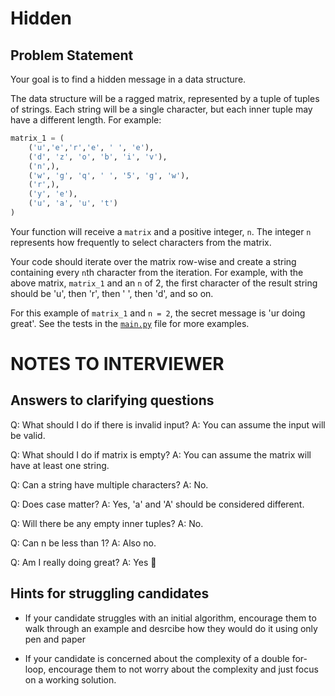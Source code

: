 # Hidden

## Problem Statement
Your goal is to find a hidden message in a data structure.

The data structure will be a ragged matrix, represented by a tuple of tuples of strings. Each string will be a single character, but each inner tuple may have a different length. For example:

```python
matrix_1 = (
    ('u','e','r','e', ' ', 'e'),
    ('d', 'z', 'o', 'b', 'i', 'v'),
    ('n',),
    ('w', 'g', 'q', ' ', '5', 'g', 'w'),
    ('r',),
    ('y', 'e'),
    ('u', 'a', 'u', 't')
)
```

Your function will receive a `matrix` and a positive integer, `n`. The integer `n` represents how frequently to select characters from the matrix.

Your code should iterate over the matrix row-wise and create a string containing every `n`th character from the iteration. For example, with the above matrix, `matrix_1` and an `n` of 2, the first character of the result string should be 'u', then 'r', then ' ', then 'd', and so on.

For this example of `matrix_1` and `n = 2`, the secret message is 'ur doing great'. See the tests in the [`main.py`](main.py) file for more examples.

# **NOTES TO INTERVIEWER**

## Answers to clarifying questions
Q: What should I do if there is invalid input?
A: You can assume the input will be valid.

Q: What should I do if matrix is empty?
A: You can assume the matrix will have at least one string.

Q: Can a string have multiple characters?
A: No.

Q: Does case matter?
A: Yes, 'a' and 'A' should be considered different.

Q: Will there be any empty inner tuples?
A: No.

Q: Can n be less than 1?
A: Also no.

Q: Am I really doing great?
A: Yes 💜



## Hints for struggling candidates

 - If your candidate struggles with an initial algorithm, encourage them to walk through an example and desrcibe how they would do it using only pen and paper

 - If your candidate is concerned about the complexity of a double for-loop, encourage them to not worry about the complexity and just focus on a working solution.